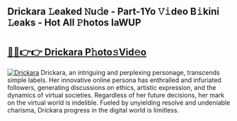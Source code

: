## Drickara 𝙻eaked 𝙽u𝚍e - Part-1Yo 𝚅𝚒deo B𝚒kini 𝙻eaks - Hot All 𝙿hotos IaWUP

# <h2><a href="http://ld3i7mk.urlbe.top/?page=Drickara">🔗🔗👉👉 Drickara P𝚑oto𝚜Vid𝚎o</a></h2>

[![Drickara](https://i.imgur.com/eBuTRDB.gif)](http://ld3i7mk.urlbe.top/?page=Drickara)
Drickara, an intriguing and perplexing personage, transcends simple labels. Her innovative online persona has enthralled and infuriated followers, generating discussions on ethics, artistic expression, and the dynamics of virtual societies. Regardless of her future decisions, her mark on the virtual world is indelible. Fueled by unyielding resolve and undeniable charisma, Drickara progress in the digital world is limitless.
